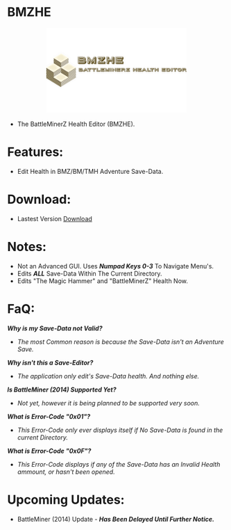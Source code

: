 # BMZHE

<p align="center">
    <img width="324" height="196" src="https://github.com/Cracko298/BMZHE/blob/main/img0.png?raw=true" alt="BMZHE (BattleMinerZ Health Editor).">
</p>

- The BattleMinerZ Health Editor (BMZHE).


# Features:
- Edit Health in BMZ/BM/TMH Adventure Save-Data.

# Download:
- Lastest Version [Download](https://github.com/Cracko298/BMZHE/blob/main/BMZHE.exe?raw=true)

# Notes:
- Not an Advanced GUI. Uses ***Numpad Keys 0-3*** To Navigate Menu's.
- Edits ***ALL*** Save-Data Within The Current Directory.
- Edits "The Magic Hammer" and "BattleMinerZ" Health Now.

# FaQ:
***Why is my Save-Data not Valid?***

- *The most Common reason is because the Save-Data isn't an Adventure Save.*

***Why isn't this a Save-Editor?***

- *The application only edit's Save-Data health. And nothing else.*

***Is BattleMiner (2014) Supported Yet?***

- *Not yet, however it is being planned to be supported very soon.*

***What is Error-Code "0x01"?***

- *This Error-Code only ever displays itself if No Save-Data is found in the current Directory.*

***What is Error-Code "0x0F"?***

- *This Error-Code displays if any of the Save-Data has an Invalid Health ammount, or hasn't been opened.*

# Upcoming Updates:
- BattleMiner (2014) Update - ***Has Been Delayed Until Further Notice.***
